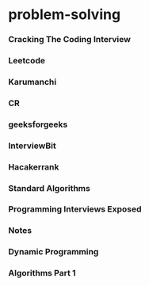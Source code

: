 # problem-solving

### Cracking The Coding Interview
### Leetcode
### Karumanchi
### CR
### geeksforgeeks
### InterviewBit
### Hacakerrank
### Standard Algorithms
### Programming Interviews Exposed 
### Notes
### Dynamic Programming
### Algorithms Part 1
